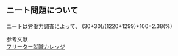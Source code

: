 ## ニート問題について

ニートは労働力調査によって、
(30+30)/(1220+1299)*100=2.38(%)

参考文献  
[フリーター就職カレッジ](https://freeter-college.com/)